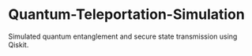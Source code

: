# Quantum-Teleportation-Simulation
Simulated quantum entanglement and secure state transmission using Qiskit.
